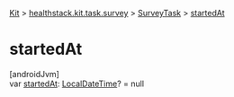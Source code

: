 
[Kit](../../../kit.html) > [healthstack.kit.task.survey](../index.html) > [SurveyTask](index.html) > [startedAt](started-at.html)



# startedAt



[androidJvm]\
var [startedAt](started-at.html): [LocalDateTime](https://developer.android.com/reference/kotlin/java/time/LocalDateTime.html)? = null




